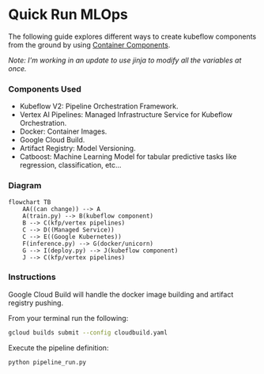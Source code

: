 # Quick Run MLOps
The following guide explores different ways to create kubeflow components from the ground by using 
[Container Components](https://www.kubeflow.org/docs/components/pipelines/user-guides/components/container-components/#a-simple-container-component).

*Note: I'm working in an update to use jinja to modify all the variables at once.*

### Components Used
- Kubeflow V2: Pipeline Orchestration Framework.
- Vertex AI Pipelines: Managed Infrastructure Service for Kubeflow Orchestration.
- Docker: Container Images.
- Google Cloud Build.
- Artifact Registry: Model Versioning.
- Catboost: Machine Learning Model for tabular predictive tasks like regression, classification, etc...

### Diagram
```mermaid
flowchart TB
    AA((can change)) --> A
    A(train.py) --> B(kubeflow component)
    B --> C(kfp/vertex pipelines)
    C --> D((Managed Service))
    C --> E((Google Kubernetes))
    F(inference.py) --> G(docker/unicorn)
    G --> I(deploy.py) --> J(kubeflow component)
    J --> C(kfp/vertex pipelines)
```
### Instructions
Google Cloud Build will handle the docker image building and artifact registry pushing.

From your terminal run the following:
```bash
gcloud builds submit --config cloudbuild.yaml
```

Execute the pipeline definition:
```bash
python pipeline_run.py
```